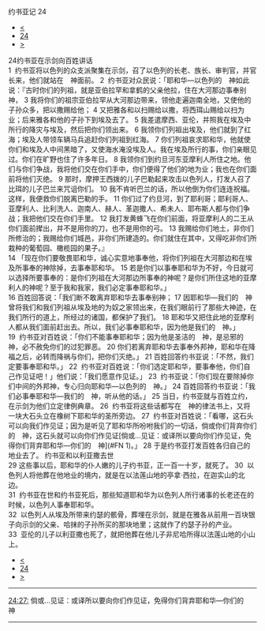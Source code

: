 ﻿





 约书亚记 24




* [<](bible/JOS23.md)
* [24](bible/JOS.md)
* [>](bible/JDG01.md)



 
24约书亚在示剑向百姓讲话  
1  约书亚将以色列的众支派聚集在示剑，召了以色列的长老、族长、审判官，并官长来，他们就站在　神面前。 
2  约书亚对众民说：「耶和华—以色列的　神如此说：『古时你们的列祖，就是亚伯拉罕和拿鹤的父亲他拉，住在大河那边事奉别神， 
3 我将你们的祖宗亚伯拉罕从大河那边带来，领他走遍迦南全地，又使他的子孙众多，把以撒赐给他； 
4 又把雅各和以扫赐给以撒，将西珥山赐给以扫为业；后来雅各和他的子孙下到埃及去了。 
5 我差遣摩西、亚伦，并照我在埃及中所行的降灾与埃及，然后把你们领出来。 
6 我领你们列祖出埃及，他们就到了红海；埃及人带领车辆马兵追赶你们列祖到红海。 
7 你们列祖哀求耶和华，他就使你们和埃及人中间黑暗了，又使海水淹没埃及人。我在埃及所行的事，你们亲眼见过。你们在旷野也住了许多年日。 
8 我领你们到约旦河东亚摩利人所住之地。他们与你们争战，我将他们交在你们手中，你们便得了他们的地为业；我也在你们面前将他们灭绝。 
9 那时，摩押王西拨的儿子巴勒起来攻击以色列人，打发人召了比珥的儿子巴兰来咒诅你们。 
10 我不肯听巴兰的话，所以他倒为你们连连祝福。这样，我便救你们脱离巴勒的手。 
11 你们过了约旦河，到了耶利哥；耶利哥人、亚摩利人、比利洗人、迦南人、赫人、革迦撒人、希未人、耶布斯人都与你们争战；我把他们交在你们手里。 
12 我打发黄蜂飞在你们前面，将亚摩利人的二王从你们面前撵出，并不是用你的刀，也不是用你的弓。 
13 我赐给你们地土，非你们所修治的；我赐给你们城邑，非你们所建造的。你们就住在其中，又得吃非你们所栽种的葡萄园、橄榄园的果子。』  
14 「现在你们要敬畏耶和华，诚心实意地事奉他，将你们列祖在大河那边和在埃及所事奉的神除掉，去事奉耶和华。 
15 若是你们以事奉耶和华为不好，今日就可以选择所要事奉的：是你们列祖在大河那边所事奉的神呢？是你们所住这地的亚摩利人的神呢？至于我和我家，我们必定事奉耶和华。」  
16 百姓回答说：「我们断不敢离弃耶和华去事奉别神； 
17 因耶和华—我们的　神曾将我们和我们列祖从埃及地的为奴之家领出来，在我们眼前行了那些大神迹，在我们所行的道上，所经过的诸国，都保护了我们。 
18 耶和华又把住此地的亚摩利人都从我们面前赶出去。所以，我们必事奉耶和华，因为他是我们的　神。」  
19  约书亚对百姓说：「你们不能事奉耶和华；因为他是圣洁的　神，是忌邪的　神，必不赦免你们的过犯罪恶。 
20 你们若离弃耶和华去事奉外邦神，耶和华在降福之后，必转而降祸与你们，把你们灭绝。」 
21 百姓回答约书亚说：「不然，我们定要事奉耶和华。」 
22  约书亚对百姓说：「你们选定耶和华，要事奉他，你们自己作见证吧！」他们说：「我们愿意作见证。」 
23  约书亚说：「你们现在要除掉你们中间的外邦神，专心归向耶和华—以色列的　神。」 
24 百姓回答约书亚说：「我们必事奉耶和华—我们的　神，听从他的话。」 
25 当日，约书亚就与百姓立约，在示剑为他们立定律例典章。 
26  约书亚将这些话都写在　神的律法书上，又将一块大石头立在橡树下耶和华的圣所旁边。 
27  约书亚对百姓说：「看哪，这石头可以向我们作见证；因为是听见了耶和华所吩咐我们的一切话，倘或你们背弃你们的　神，这石头就可以向你们作见证[倘或…见证：或译所以要向你们作见证，免得你们背弃耶和华—你们的　神](#FN
1)。」 
28 于是约书亚打发百姓各归自己的地业去了。 约书亚和以利亚撒去世  
29 这些事以后，耶和华的仆人嫩的儿子约书亚，正一百一十岁，就死了。 
30  以色列人将他葬在他地业的境内，就是在以法莲山地的亭拿·西拉，在迦实山的北边。  
31  约书亚在世和约书亚死后，那些知道耶和华为以色列人所行诸事的长老还在的时候，以色列人事奉耶和华。  
32  以色列人从埃及所带来约瑟的骸骨，葬埋在示剑，就是在雅各从前用一百块银子向示剑的父亲、哈抹的子孙所买的那块地里；这就作了约瑟子孙的产业。  
33  亚伦的儿子以利亚撒也死了，就把他葬在他儿子非尼哈所得以法莲山地的小山上。 
* [<](bible/JOS23.md)
* [24](bible/JOS.md)
* [>](bible/JDG01.md)





---


[24:27:](#V27)
倘或…见证：或译所以要向你们作见证，免得你们背弃耶和华—你们的　神




---









